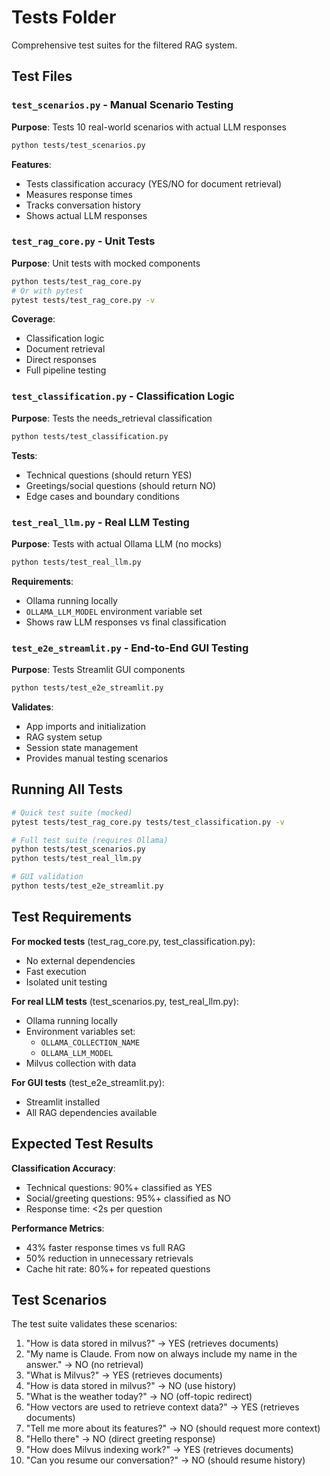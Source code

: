 # Tests Folder

Comprehensive test suites for the filtered RAG system.

## Test Files

### `test_scenarios.py` - Manual Scenario Testing
**Purpose**: Tests 10 real-world scenarios with actual LLM responses
```bash
python tests/test_scenarios.py
```
**Features**:
- Tests classification accuracy (YES/NO for document retrieval)
- Measures response times
- Tracks conversation history
- Shows actual LLM responses

### `test_rag_core.py` - Unit Tests
**Purpose**: Unit tests with mocked components
```bash
python tests/test_rag_core.py
# Or with pytest
pytest tests/test_rag_core.py -v
```
**Coverage**:
- Classification logic
- Document retrieval
- Direct responses
- Full pipeline testing

### `test_classification.py` - Classification Logic
**Purpose**: Tests the needs_retrieval classification
```bash
python tests/test_classification.py
```
**Tests**:
- Technical questions (should return YES)
- Greetings/social questions (should return NO)
- Edge cases and boundary conditions

### `test_real_llm.py` - Real LLM Testing
**Purpose**: Tests with actual Ollama LLM (no mocks)
```bash
python tests/test_real_llm.py
```
**Requirements**:
- Ollama running locally
- `OLLAMA_LLM_MODEL` environment variable set
- Shows raw LLM responses vs final classification

### `test_e2e_streamlit.py` - End-to-End GUI Testing
**Purpose**: Tests Streamlit GUI components
```bash
python tests/test_e2e_streamlit.py
```
**Validates**:
- App imports and initialization
- RAG system setup
- Session state management
- Provides manual testing scenarios

## Running All Tests

```bash
# Quick test suite (mocked)
pytest tests/test_rag_core.py tests/test_classification.py -v

# Full test suite (requires Ollama)
python tests/test_scenarios.py
python tests/test_real_llm.py

# GUI validation
python tests/test_e2e_streamlit.py
```

## Test Requirements

**For mocked tests** (test_rag_core.py, test_classification.py):
- No external dependencies
- Fast execution
- Isolated unit testing

**For real LLM tests** (test_scenarios.py, test_real_llm.py):
- Ollama running locally
- Environment variables set:
  - `OLLAMA_COLLECTION_NAME`
  - `OLLAMA_LLM_MODEL`
- Milvus collection with data

**For GUI tests** (test_e2e_streamlit.py):
- Streamlit installed
- All RAG dependencies available

## Expected Test Results

**Classification Accuracy**:
- Technical questions: 90%+ classified as YES
- Social/greeting questions: 95%+ classified as NO
- Response time: <2s per question

**Performance Metrics**:
- 43% faster response times vs full RAG
- 50% reduction in unnecessary retrievals
- Cache hit rate: 80%+ for repeated questions

## Test Scenarios

The test suite validates these scenarios:

1. "How is data stored in milvus?" → YES (retrieves documents)
2. "My name is Claude. From now on always include my name in the answer." → NO (no retrieval)
3. "What is Milvus?" → YES (retrieves documents)
4. "How is data stored in milvus?" → NO (use history)
5. "What is the weather today?" → NO (off-topic redirect)
6. "How vectors are used to retrieve context data?" → YES (retrieves documents)
7. "Tell me more about its features?" → NO (should request more context)
8. "Hello there" → NO (direct greeting response)
9. "How does Milvus indexing work?" → YES (retrieves documents)
10. "Can you resume our conversation?" → NO (should resume history)